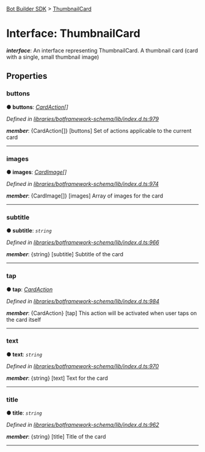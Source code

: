 [Bot Builder SDK](../README.md) > [ThumbnailCard](../interfaces/botbuilder.thumbnailcard.md)



# Interface: ThumbnailCard

*__interface__*: An interface representing ThumbnailCard. A thumbnail card (card with a single, small thumbnail image)



## Properties
<a id="buttons"></a>

###  buttons

**●  buttons**:  *[CardAction](botbuilder.cardaction.md)[]* 

*Defined in [libraries/botframework-schema/lib/index.d.ts:979](https://github.com/Microsoft/botbuilder-js/blob/ce808e0/libraries/botframework-schema/lib/index.d.ts#L979)*


*__member__*: {CardAction[]} [buttons] Set of actions applicable to the current card





___

<a id="images"></a>

###  images

**●  images**:  *[CardImage](botbuilder.cardimage.md)[]* 

*Defined in [libraries/botframework-schema/lib/index.d.ts:974](https://github.com/Microsoft/botbuilder-js/blob/ce808e0/libraries/botframework-schema/lib/index.d.ts#L974)*


*__member__*: {CardImage[]} [images] Array of images for the card





___

<a id="subtitle"></a>

###  subtitle

**●  subtitle**:  *`string`* 

*Defined in [libraries/botframework-schema/lib/index.d.ts:966](https://github.com/Microsoft/botbuilder-js/blob/ce808e0/libraries/botframework-schema/lib/index.d.ts#L966)*


*__member__*: {string} [subtitle] Subtitle of the card





___

<a id="tap"></a>

###  tap

**●  tap**:  *[CardAction](botbuilder.cardaction.md)* 

*Defined in [libraries/botframework-schema/lib/index.d.ts:984](https://github.com/Microsoft/botbuilder-js/blob/ce808e0/libraries/botframework-schema/lib/index.d.ts#L984)*


*__member__*: {CardAction} [tap] This action will be activated when user taps on the card itself





___

<a id="text"></a>

###  text

**●  text**:  *`string`* 

*Defined in [libraries/botframework-schema/lib/index.d.ts:970](https://github.com/Microsoft/botbuilder-js/blob/ce808e0/libraries/botframework-schema/lib/index.d.ts#L970)*


*__member__*: {string} [text] Text for the card





___

<a id="title"></a>

###  title

**●  title**:  *`string`* 

*Defined in [libraries/botframework-schema/lib/index.d.ts:962](https://github.com/Microsoft/botbuilder-js/blob/ce808e0/libraries/botframework-schema/lib/index.d.ts#L962)*


*__member__*: {string} [title] Title of the card





___


